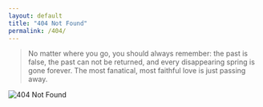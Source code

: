 ```yaml
---
layout: default
title: "404 Not Found"
permalink: /404/
---
```


<blockquote>No matter where you go, you should always remember: the past is false, the past can not be returned, and every disappearing spring is gone forever. The most fanatical, most faithful love is just passing away.</blockquote>

![404 Not Found](//panzhifei.fun/img/error_code/404.jpg)

